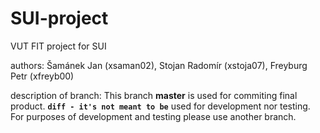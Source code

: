 # SUI-project
VUT FIT project for SUI


authors:
Šamánek Jan (xsaman02), Stojan Radomír (xstoja07), Freyburg Petr (xfreyb00)

description of branch:
This branch **master** is used for commiting final product. **```diff - it's not meant to be```** used for development nor testing.
For purposes of development and testing please use another branch.
